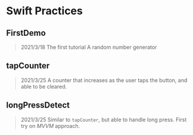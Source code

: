 # Swift Practices

## FirstDemo
> 2021/3/18
The first tutorial
A random number generator

## tapCounter
> 2021/3/25
A counter that increases as the user taps the button, and able to be cleared.

## longPressDetect
> 2021/3/25
Similar to `tapCounter`, but able to handle long press.
First try on *MVVM* approach.